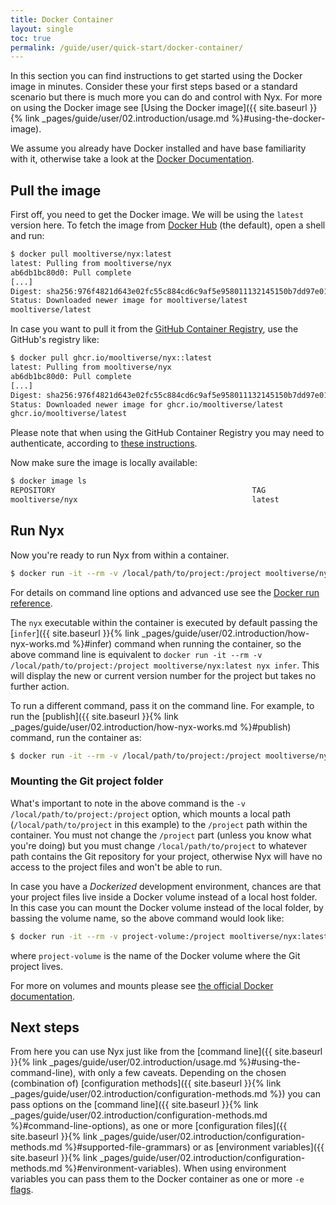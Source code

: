 ```yaml
---
title: Docker Container
layout: single
toc: true
permalink: /guide/user/quick-start/docker-container/
---
```


In this section you can find instructions to get started using the Docker image in minutes. Consider these your first steps based or a standard scenario but there is much more you can do and control with Nyx. For more on using the Docker image see [Using the Docker image]({{ site.baseurl }}{% link _pages/guide/user/02.introduction/usage.md %}#using-the-docker-image).

We assume you already have Docker installed and have base familiarity with it, otherwise take a look at the [Docker Documentation](https://docs.docker.com/).

## Pull the image

First off, you need to get the Docker image. We will be using the `latest` version here. To fetch the image from [Docker Hub](https://hub.docker.com/repository/docker/mooltiverse/nyx) (the default), open a shell and run:

```bash
$ docker pull mooltiverse/nyx:latest
latest: Pulling from mooltiverse/nyx
ab6db1bc80d0: Pull complete
[...]
Digest: sha256:976f4821d643e02fc55c884cd6c9af5e958011132145150b7dd97e01d71ba055
Status: Downloaded newer image for mooltiverse/latest
mooltiverse/latest
```

In case you want to pull it from the [GitHub Container Registry](https://github.com/mooltiverse/nyx/pkgs/container/nyx), use the GitHub's registry like:

```bash
$ docker pull ghcr.io/mooltiverse/nyx::latest
latest: Pulling from mooltiverse/nyx
ab6db1bc80d0: Pull complete
[...]
Digest: sha256:976f4821d643e02fc55c884cd6c9af5e958011132145150b7dd97e01d71ba055
Status: Downloaded newer image for ghcr.io/mooltiverse/latest
ghcr.io/mooltiverse/latest
```

Please note that when using the GitHub Container Registry you may need to authenticate, according to [these instructions](https://docs.github.com/en/packages/working-with-a-github-packages-registry/working-with-the-container-registry).

Now make sure the image is locally available:

```bash
$ docker image ls
REPOSITORY                                            TAG                 IMAGE ID       CREATED        SIZE
mooltiverse/nyx                                       latest              a14cbc284e81   2 days ago     7.35MB
```

## Run Nyx

Now you're ready to run Nyx from within a container.

```bash
$ docker run -it --rm -v /local/path/to/project:/project mooltiverse/nyx:latest
```

For details on command line options and advanced use see the [Docker run reference](https://docs.docker.com/engine/reference/run/).

The `nyx` executable within the container is executed by default passing the [`infer`]({{ site.baseurl }}{% link _pages/guide/user/02.introduction/how-nyx-works.md %}#infer) command when running the container, so the above command line is equivalent to `docker run -it --rm -v /local/path/to/project:/project mooltiverse/nyx:latest nyx infer`. This will display the new or current version number for the project but takes no further action.

To run a different command, pass it on the command line. For example, to run the [publish]({{ site.baseurl }}{% link _pages/guide/user/02.introduction/how-nyx-works.md %}#publish) command, run the container as:

```bash
$ docker run -it --rm -v /local/path/to/project:/project mooltiverse/nyx:latest nyx publish
```

### Mounting the Git project folder

What's important to note in the above command is the `-v /local/path/to/project:/project` option, which mounts a local path (`/local/path/to/project` in this example) to the `/project` path within the container. You must not change the `/project` part (unless you know what you're doing) but you must change `/local/path/to/project` to whatever path contains the Git repository for your project, otherwise Nyx will have no access to the project files and won't be able to run.

In case you have a *Dockerized* development environment, chances are that your project files live inside a Docker volume instead of a local host folder. In this case you can mount the Docker volume instead of the local folder, by bassing the volume name, so the above command would look like:

```bash
$ docker run -it --rm -v project-volume:/project mooltiverse/nyx:latest [...]
```

where `project-volume` is the name of the Docker volume where the Git project lives.

For more on volumes and mounts please see [the official Docker documentation](https://docs.docker.com/storage/volumes/).

## Next steps

From here you can use Nyx just like from the [command line]({{ site.baseurl }}{% link _pages/guide/user/02.introduction/usage.md %}#using-the-command-line), with only a few caveats. Depending on the chosen (combination of) [configuration methods]({{ site.baseurl }}{% link _pages/guide/user/02.introduction/configuration-methods.md %}) you can pass options on the [command line]({{ site.baseurl }}{% link _pages/guide/user/02.introduction/configuration-methods.md %}#command-line-options), as one or more [configuration files]({{ site.baseurl }}{% link _pages/guide/user/02.introduction/configuration-methods.md %}#supported-file-grammars) or as [environment variables]({{ site.baseurl }}{% link _pages/guide/user/02.introduction/configuration-methods.md %}#environment-variables). When using environment variables you can pass them to the Docker container as one or more `-e` [flags](https://docs.docker.com/engine/reference/run/#env-environment-variables).